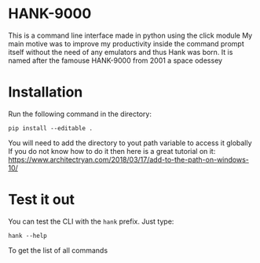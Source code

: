 # HANK-9000
This is a command line interface made in python using the click module
My main motive was to improve my productivity inside the command prompt itself without the need of any emulators
and thus Hank was born. It is named after the famouse HANK-9000 from 2001 a space odessey

# Installation
Run the following command in the directory:
```
pip install --editable .
```
You will need to add the directory to yout path variable to access it globally
If you do not know how to do it then here is a great tutorial on it: https://www.architectryan.com/2018/03/17/add-to-the-path-on-windows-10/

# Test it out
You can test the CLI with the `hank` prefix. Just type:
```
hank --help
```
To get the list of all commands
